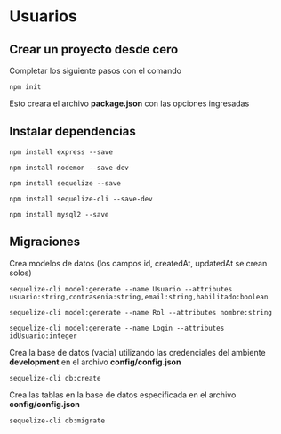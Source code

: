 # Usuarios

## Crear un proyecto desde cero

Completar los siguiente pasos con el comando

```
npm init
```

Esto creara el archivo **package.json** con las opciones ingresadas

## Instalar dependencias

```
npm install express --save
```

```
npm install nodemon --save-dev
```

```
npm install sequelize --save 
```

```
npm install sequelize-cli --save-dev 
```

```
npm install mysql2 --save
```

## Migraciones

Crea modelos de datos (los campos id, createdAt, updatedAt se crean solos)

```
sequelize-cli model:generate --name Usuario --attributes usuario:string,contrasenia:string,email:string,habilitado:boolean

sequelize-cli model:generate --name Rol --attributes nombre:string

sequelize-cli model:generate --name Login --attributes idUsuario:integer
```

Crea la base de datos (vacia) utilizando las credenciales del ambiente **development** en el archivo **config/config.json**

```
sequelize-cli db:create
```

Crea las tablas en la base de datos especificada en el archivo **config/config.json**


```
sequelize-cli db:migrate
```